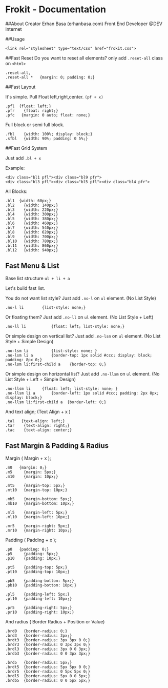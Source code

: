 Frokit - Documentation
======================

##About Creator
Erhan Basa (erhanbasa.com)
Front End Developer @DEV Internet

##Usage
```
<link rel="stylesheet" type="text/css" href="frokit.css">
```

##Fast Reset
Do you want to reset all elements? only add `.reset-all` class on `<html>`
```
.reset-all, 
.reset-all *   {margin: 0; padding: 0;}
```
##Fast Layout

It's simple.
Pull Float left,right,center. `(pf + x)`
```
.pfl  {float: left;}
.pfr	{float: right;}
.pfc   {margin: 0 auto; float: none;}
```
Full block or semi full block.

```
.fbl 	{width: 100%; display: block;}
.sfbl	{width: 90%; padding: 0 5%;}
```
##Fast Grid System

Just add `.bl + x` 

Example:
```
<div class="bl1 pfl"><div class="bl9 pfr">
<div class="bl3 pfl"><div class="bl5 pfl"><div class="bl4 pfr">
```

All Blocks:
```
.bl1  {width: 60px;}
.bl2	{width: 140px;}
.bl3	{width: 220px;}
.bl4	{width: 300px;}
.bl5	{width: 380px;}
.bl6	{width: 460px;}
.bl7	{width: 540px;}
.bl8	{width: 620px;}
.bl9	{width: 700px;}
.bl10	{width: 780px;}
.bl11	{width: 860px;}
.bl12	{width: 940px;}
```

## Fast Menu & List
Base list structure `ul + li + a`

Let's build fast list.

You do not want list style? Just add `.no-l` on `ul` element. (No List Style)

```
.no-l li   		{list-style: none;}
```

Or floating them? Just add `.no-ll` on `ul` element. (No List Style + Left)

```
.no-ll li    		{float: left; list-style: none;}
```

Or simple design on vertical list? Just add `.no-lsm` on `ul` element. (No List Style + Simple Design)

```
.no-lsm li   		{list-style: none; }
.no-lsm li a 		{border-top: 1px solid #ccc; display: block; padding: 8px 0;}
.no-lsm li:first-child a 	{border-top: 0;}
```

Or simple design on horizontal list? Just add `.no-llsm` on `ul` element. (No List Style + Left + Simple Design)

```
.no-llsm li    	{float: left; list-style: none; }
.no-llsm li a  		{border-left: 1px solid #ccc; padding: 2px 8px; display: block;}
.no-llsm li:first-child a  {border-left: 0;}
```

And text align; (Text Align + x )

```
.tal   {text-align: left;}
.tar	{text-align: right;}
.tac	{text-align: center;}
```

## Fast Margin & Padding & Radius

Margin ( Margin + x );

```
.m0   {margin: 0;}
.m5  	{margin: 5px;}
.m10 	{margin: 10px;}

.mt5 	{margin-top: 5px;}
.mt10 	{margin-top: 10px;}

.mb5 	{margin-bottom: 5px;}
.mb10 	{margin-bottom: 10px;}

.ml5	{margin-left: 5px;}
.ml10 	{margin-left: 10px;}

.mr5  	{margin-right: 5px;}
.mr10 	{margin-right: 10px;}
```

Padding ( Padding + x );

```
.p0   {padding: 0;}
.p5  	{padding: 5px;}
.p10 	{padding: 10px;}

.pt5 	{padding-top: 5px;}
.pt10 	{padding-top: 10px;}

.pb5 	{padding-bottom: 5px;}
.pb10 	{padding-bottom: 10px;}

.pl5	{padding-left: 5px;}
.pl10 	{padding-left: 10px;}

.pr5  	{padding-right: 5px;}
.pr10 	{padding-right: 10px;}
```

And radius ( Border Radius + Position or Value)

```
.brd0   {border-radius: 0;}
.brd3 	{border-radius: 3px;}
.brdt3 	{border-radius: 3px 3px 0 0;}
.brdr3 	{border-radius: 0 3px 3px 0;}
.brdl3 	{border-radius: 3px 0 0 3px;}
.brdb3 	{border-radius: 0 0 3px 3px;}

.brd5 	{border-radius: 5px;}
.brdt5 	{border-radius: 5px 5px 0 0;}
.brdr5 	{border-radius: 0 5px 5px 0;}
.brdl5 	{border-radius: 5px 0 0 5px;}
.brdb5 	{border-radius: 0 0 5px 5px;}
```

